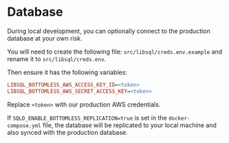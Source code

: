 # Database

During local development, you can optionally connect to the production database at your own risk.

You will need to create the following file: `src/libsql/creds.env.example` and rename it to `src/libsql/creds.env`.

Then ensure it has the following variables:

```ini
LIBSQL_BOTTOMLESS_AWS_ACCESS_KEY_ID=<token>
LIBSQL_BOTTOMLESS_AWS_SECRET_ACCESS_KEY=<token>
```

Replace `<token>` with our production AWS credentials.

If `SQLD_ENABLE_BOTTOMLESS_REPLICATION=true` is set in the `docker-compose.yml` file, the database will be replicated to your local machine and also synced with the production database.

